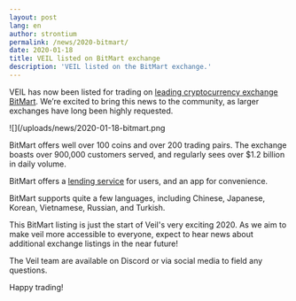 ```yaml
---
layout: post
lang: en
author: strontium
permalink: /news/2020-bitmart/
date: 2020-01-18
title: VEIL listed on BitMart exchange
description: 'VEIL listed on the BitMart exchange.'
---
```


VEIL has now been listed for trading on [leading cryptocurrency exchange BitMart](https://www.bitmart.com/en). We’re excited to bring this news to the community, as larger exchanges have long been highly requested.

![](/uploads/news/2020-01-18-bitmart.png

BitMart offers well over 100 coins and over 200 trading pairs. The exchange boasts over 900,000 customers served, and regularly sees over $1.2 billion in daily volume.

BitMart offers a [lending service](https://www.bitmart.com/lending/en) for users, and an app for convenience.

BitMart supports quite a few languages, including Chinese, Japanese, Korean, Vietnamese, Russian, and Turkish.

This BitMart listing is just the start of Veil's very exciting 2020. As we aim to make veil more accessible to everyone, expect to hear news about additional exchange listings in the near future!

The Veil team are available on Discord or via social media to field any questions.

Happy trading!